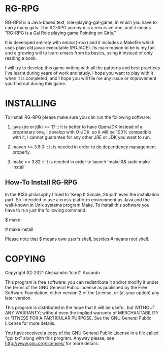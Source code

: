 RG-RPG
======

RG-RPG is a Java-based text, role-playing-gal-game, in which you have to carry many girls. The RG-RPG acronym is a recursive one,
and it means "RG-RPG is a Gal Role playing game Pointing on Girls."

It is developed entirely with emacs(-nox) and it includes a Makefile which uses plain old javac executable (POJACE). Its main
reason to be is my fun and a growing will to learn emacs from its basics, using it instead of only reading a book.

I will try to develop this game writing with all the patterns and best practices I've learnt during years of work and study. I hope
you want to play with it when it is completed, and I hope you will file me any issue or improvement you find out during this game.


INSTALLING
==========

To install RG-RPG please make sure you can run the following software:

1. java (jre or jdk) >= 17 :: It is better to have OpenJDK instead of a proprietary one, I develop with O-JDK, so it will be 100%
   compatible with it, I cannot guarantee for any other JRE or JDK you want to run.

2. maven >= 3.8.0 :: It is needed in order to do dependency management properly.

3. make >= 3.82 :: It is needed in order to launch 'make && sudo make install'

How-To Install RG-RPG
---------------------

In the KISS philosophy I tried to 'Keep It Simple, Stupid' even the installation part. So I decided to use a cross-platform environment
as Java and the well-known in Unix systems program Make. To install this software you have to run just the following command:

$ make

\# make install

Please note that $ means own user's shell, besides # means root shell.


COPYING
=======

Copyright (C) 2021 Alessandro 'kLeZ' Accardo

This program is free software: you can redistribute it and/or modify it under the terms of the GNU General Public License as
published by the Free Software Foundation, either version 2 of the License, or (at your option) any later version.

This program is distributed in the hope that it will be useful, but WITHOUT ANY WARRANTY; without even the implied warranty of
MERCHANTABILITY or FITNESS FOR A PARTICULAR PURPOSE. See the GNU General Public License for more details.

You have received a copy of the GNU General Public License in a file called "gpl.txt" along with this program. Anyway please, see
<http://www.gnu.org/licenses/> for more details.
